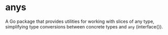 # anys
A Go package that provides utilities for working with slices of any type, simplifying type conversions between concrete types and `any` (interface{}).
